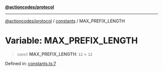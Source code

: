 [**@actioncodes/protocol**](../../README.md)

***

[@actioncodes/protocol](../../modules.md) / [constants](../README.md) / MAX\_PREFIX\_LENGTH

# Variable: MAX\_PREFIX\_LENGTH

> `const` **MAX\_PREFIX\_LENGTH**: `12` = `12`

Defined in: [constants.ts:7](https://github.com/otaprotocol/actioncodes/blob/7fa582d3aecdeca51131d2fc9eec0802298f9a4d/src/constants.ts#L7)
